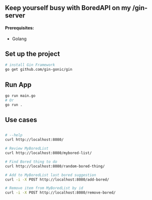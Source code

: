 ## Keep yourself busy with BoredAPI on my /gin-server

#### Prerequisites:
* Golang

## Set up the project
```bash
# install Gin Framework
go get github.com/gin-gonic/gin
```

## Run App
```bash
go run main.go
# Or 
go run .
```


## Use cases
```bash

# --help
curl http://localhost:8080/

# Review MyBoredList
curl http://localhost:8080/mybored-list/

# Find Bored thing to do
curl http://localhost:8080/random-bored-thing/

# Add to MyBoredList last bored suggestion
curl -i -X POST http://localhost:8080/add-bored/

# Remove item from MyBoredList by id
curl -i -X POST http://localhost:8080/remove-bored/

```